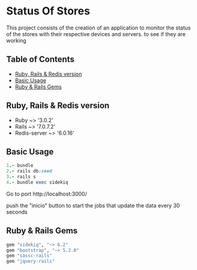 # Status Of Stores

This project consists of the creation of an application to monitor the status of the stores with their respective devices and servers. to see if they are working

## Table of Contents
* [Ruby, Rails & Redis version](#rails-version)
* [Basic Usage](#basic-usage)
* [Ruby & Rails Gems](#rails-gems)


## Ruby, Rails & Redis version

* Ruby ~> '3.0.2'
* Rails ~> '7.0.7.2'
* Redis-server ~> '6.0.16'

## Basic Usage

```ruby
1.- bundle
2.- rails db:seed
3.- rails s
4.- bundle exec sidekiq
```

Go to port http://localhost:3000/

push the "inicio" button to start the jobs that update the data every 30 seconds

## Ruby & Rails Gems

```ruby
gem "sidekiq", "~> 6.2"
gem "bootstrap", "~> 5.2.0"
gem "sassc-rails"
gem "jquery-rails"
```

